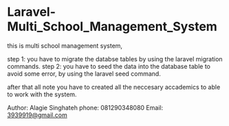 # Laravel-Multi_School_Management_System
this is multi school management system, 

step 1: you have to migrate the databse tables by using the laravel migration commands.
step 2: you have to seed the data into the database table to avoid some error, by using the laravel seed command.

after that all note you have to created all the neccesary accademics to able to work with the system. 



Author: Alagie Singhateh
phone: 081290348080
Email: 3939919@gmail.com
